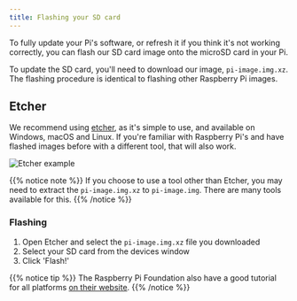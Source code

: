 ```yaml
---
title: Flashing your SD card
---
```


To fully update your Pi's software, or refresh it if you think it's not working correctly, you can flash our SD card image onto the microSD card in your Pi. 

To update the SD card, you'll need to download our image, `pi-image.img.xz`. The flashing procedure is identical to flashing other Raspberry Pi images.

## Etcher
We recommend using [etcher](https://etcher.io), as it's simple to use, and available on Windows, macOS and Linux. If you're familiar with Raspberry Pi's and have flashed images before with a different tool, that will also work.
 
![Etcher example](https://etcher.io/static/screenshot.gif)

{{% notice note %}}
If you choose to use a tool other than Etcher, you may need to extract the `pi-image.img.xz` to `pi-image.img`. There are many tools available for this.
{{% /notice %}}

### Flashing

1. Open Etcher and select the `pi-image.img.xz` file you downloaded
2. Select your SD card from the devices window
3. Click 'Flash!'

{{% notice tip %}}
The Raspberry Pi Foundation also have a good tutorial for all platforms [on their website](https://www.raspberrypi.org/documentation/installation/installing-images/).
{{% /notice %}}
